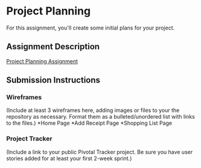 # Project Planning
For this assignment, you'll create some initial plans for your project.

## Assignment Description
[Project Planning Assignment](https://education.launchcode.org/liftoff/assignments/planning/)

## Submission Instructions

### Wireframes

(Include at least 3 wireframes here, adding images or files to your the repository as necessary. Format them as a bulleted/unordered list with links to the files.)
*Home Page
*Add Receipt Page
*Shopping List Page

### Project Tracker

(Include a link to your public Pivotal Tracker project. Be sure you have user stories added for at least your first 2-week sprint.)